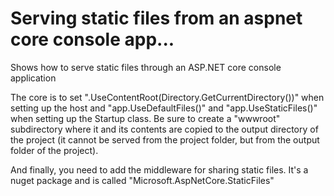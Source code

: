 # Serving static files from an aspnet core console app...
Shows how to serve static files through an ASP.NET core console application

The core is to set ".UseContentRoot(Directory.GetCurrentDirectory())" when setting up the host and "app.UseDefaultFiles()" and "app.UseStaticFiles()" when setting up the Startup class. Be sure to create a "wwwroot" subdirectory where it and its contents are copied to the output directory of the project (it cannot be served from the project folder, but from the output folder of the project).

And finally, you need to add the middleware for sharing static files. It's a nuget package and is called "Microsoft.AspNetCore.StaticFiles"
